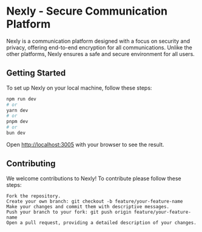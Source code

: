# Nexly - Secure Communication Platform

Nexly is a communication platform designed with a focus on security and privacy, offering end-to-end encryption for all communications. 
Unlike the other platforms, Nexly ensures a safe and secure environment for all users.

## Getting Started

To set up Nexly on your local machine, follow these steps:

```bash
npm run dev
# or
yarn dev
# or
pnpm dev
# or
bun dev
```

Open [http://localhost:3005](http://localhost:3005) with your browser to see the result.

## Contributing

We welcome contributions to Nexly! To contribute please follow these steps:

```
Fork the repository.
Create your own branch: git checkout -b feature/your-feature-name
Make your changes and commit them with descriptive messages.
Push your branch to your fork: git push origin feature/your-feature-name
Open a pull request, providing a detailed description of your changes.
```

